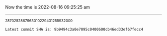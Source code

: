 Now the time is 2022-08-16 09:25:25 am

---

<small>2870252867963010229431255932000</small>

```txt
Latest commit SHA is: 9b9494c3a0e7095c0400600cb46ed33ef67fecc4
```
